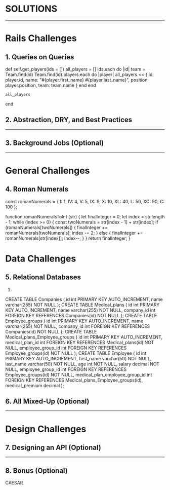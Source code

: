 # SOLUTIONS

---

# Rails Challenges

## 1. Queries on Queries

  def self.get_players(ids = [])
    all_players = []
    ids.each do |id|
      team = Team.find(id)
      Team.find(id).players.each do |player|
        all_players << {
          id: player.id,
          name: "#{player.first_name} #{player.last_name}",
          position: player.position,
          team: team.name
        }
      end
    end

    all_players
  end


## 2. Abstraction, DRY, and Best Practices

---

## 3. Background Jobs (Optional)

---

# General Challenges

## 4. Roman Numerals

const romanNumerals = {
  I: 1,
  IV: 4,
  V: 5,
  IX: 9,
  X: 10,
  XL: 40,
  L: 50,
  XC: 90,
  C: 100
};

function romanNumeralsToInt (str) {
  let finalInteger = 0;
  let index = str.length - 1;
  while (index >= 0) {
    const twoNumerals = str[index - 1] + str[index];
    if (romanNumerals[twoNumerals]) {
      finalInteger += romanNumerals[twoNumerals];
      index -= 2;
    }
    else {
      finalInteger += romanNumerals[str[index]];
      index--;
    }
  }
  return finalInteger;
}


# Data Challenges

## 5. Relational Databases
1.
  CREATE TABLE Companies (
    id int PRIMARY KEY AUTO_INCREMENT,
    name varchar(255) NOT NULL
  );
  CREATE TABLE Medical_plans (
    id int PRIMARY KEY AUTO_INCREMENT,
    name varchar(255) NOT NULL,
    company_id int FOREIGN KEY REFERENCES Companies(id) NOT NULL
  );
  CREATE TABLE Employee_groups (
    id int PRIMARY KEY AUTO_INCREMENT,
    name varchar(255) NOT NULL,
    company_id int FOREIGN KEY REFERENCES Companies(id) NOT NULL
  );
  CREATE TABLE Medical_plans_Employee_groups (
    id int PRIMARY KEY AUTO_INCREMENT,
    medical_plan_id int FOREIGN KEY REFERENCES Medical_plans(id) NOT NULL,
    employee_group_id int FOREIGN KEY REFERENCES Employee_groups(id) NOT NULL
  );
  CREATE TABLE Employee (
    id int PRIMARY KEY AUTO_INCREMENT,
    first_name varchar(50) NOT NULL,
    last_name varchar(50) NOT NULL,
    age int NOT NULL,
    salary decimal NOT NULL,
    employee_group_id int FOREIGN KEY REFERENCES Employee_groups(id) NOT NULL,
    medical_plan_employee_group_id int FOREIGN KEY REFERENCES Medical_plans_Employee_groups(id),
    medical_premium decimal
  );

## 6. All Mixed-Up (Optional)

---

# Design Challenges

## 7.  Designing an API (Optional)

---

## 8. Bonus (Optional)
CAESAR
